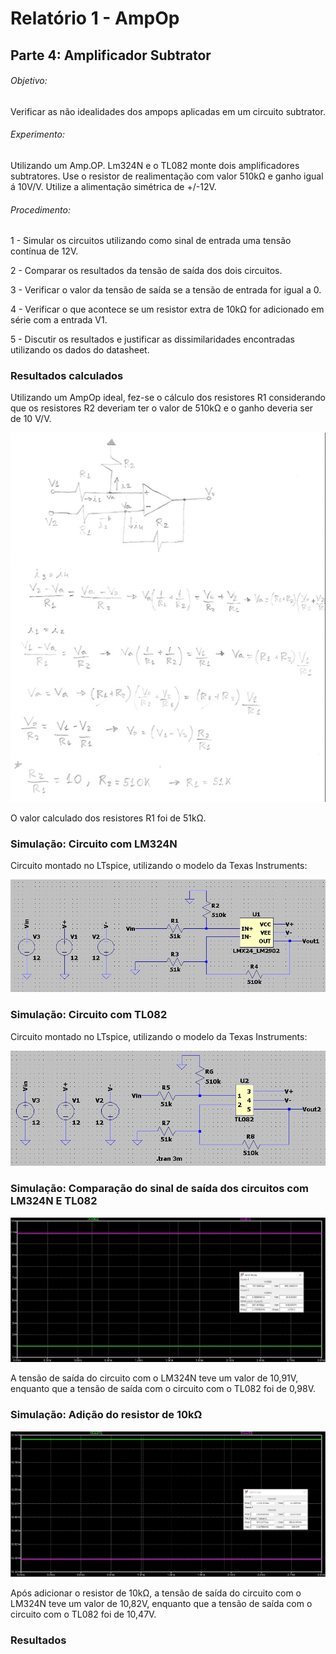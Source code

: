 # Relatório 1 - AmpOp

## Parte 4: Amplificador Subtrator

###### Objetivo:

Verificar as não idealidades dos ampops aplicadas em um circuito subtrator.

###### Experimento:

Utilizando um Amp.OP. Lm324N e o TL082 monte dois amplificadores subtratores.
Use o resistor de realimentação  com valor 510kΩ e ganho igual á 10V/V.
Utilize a alimentação simétrica de +/-12V.

###### Procedimento:

1 - Simular os circuitos utilizando como sinal de entrada uma tensão contínua de 12V.

2 - Comparar os resultados da tensão de saída dos dois circuitos.

3 - Verificar o valor da tensão de saída se a tensão de entrada for igual a 0.

4 - Verificar o que acontece se um resistor extra de 10kΩ for adicionado em série com a entrada V1.

5 - Discutir os resultados e justificar as dissimilaridades encontradas utilizando os dados do datasheet.

### Resultados calculados
Utilizando um AmpOp ideal, fez-se o cálculo dos resistores R1 considerando que os resistores R2 deveriam ter o valor de 510kΩ e o ganho deveria ser de 10 V/V.

![p4conta](/resources/images/relat1/p4conta.jpg)

O valor calculado dos resistores R1 foi de 51kΩ.

### Simulação: Circuito com LM324N
Circuito montado no LTspice, utilizando o modelo da Texas Instruments:

![p4circ1](/resources/images/relat1/p4circ1.jpg)

### Simulação: Circuito com TL082
Circuito montado no LTspice, utilizando o modelo da Texas Instruments:

![p4circ2](/resources/images/relat1/p4circ2.jpg)

### Simulação: Comparação do sinal de saída dos circuitos com LM324N E TL082

![p4onda1](/resources/images/relat1/p4onda1.jpg)

A tensão de saída do circuito com o LM324N teve um valor de 10,91V, enquanto que a tensão de saída com o circuito com o TL082 foi de 0,98V.

### Simulação: Adição do resistor de 10kΩ

![p4onda2](/resources/images/relat1/p4onda2.jpg)

Após adicionar o resistor de 10kΩ, a tensão de saída do circuito com o LM324N teve um valor de 10,82V, enquanto que a tensão de saída com o circuito com o TL082 foi de 10,47V.

### Resultados
